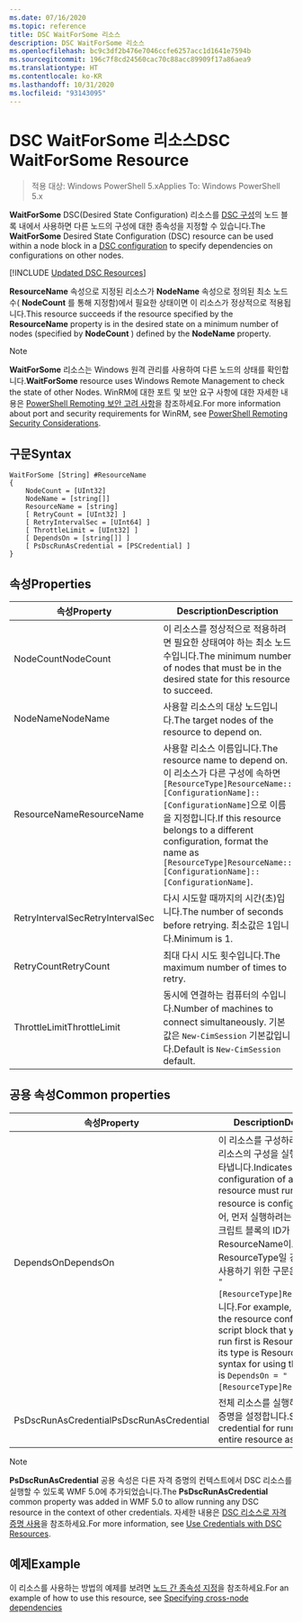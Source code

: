 ```yaml
---
ms.date: 07/16/2020
ms.topic: reference
title: DSC WaitForSome 리소스
description: DSC WaitForSome 리소스
ms.openlocfilehash: bc9c3df2b476e7046ccfe6257acc1d1641e7594b
ms.sourcegitcommit: 196c7f8cd24560cac70c88acc89909f17a86aea9
ms.translationtype: HT
ms.contentlocale: ko-KR
ms.lasthandoff: 10/31/2020
ms.locfileid: "93143095"
---
```

# <a name="dsc-waitforsome-resource"></a><span data-ttu-id="5cfa8-103">DSC WaitForSome 리소스</span><span class="sxs-lookup"><span data-stu-id="5cfa8-103">DSC WaitForSome Resource</span></span>

> <span data-ttu-id="5cfa8-104">적용 대상: Windows PowerShell 5.x</span><span class="sxs-lookup"><span data-stu-id="5cfa8-104">Applies To: Windows PowerShell 5.x</span></span>

<span data-ttu-id="5cfa8-105">**WaitForSome** DSC(Desired State Configuration) 리소스를 [DSC 구성](../../../configurations/configurations.md)의 노드 블록 내에서 사용하면 다른 노드의 구성에 대한 종속성을 지정할 수 있습니다.</span><span class="sxs-lookup"><span data-stu-id="5cfa8-105">The **WaitForSome** Desired State Configuration (DSC) resource can be used within a node block in a [DSC configuration](../../../configurations/configurations.md) to specify dependencies on configurations on other nodes.</span></span>

[!INCLUDE [Updated DSC Resources](../../../../../includes/dsc-resources.md)]

<span data-ttu-id="5cfa8-106">**ResourceName** 속성으로 지정된 리소스가 **NodeName** 속성으로 정의된 최소 노드 수( **NodeCount** 를 통해 지정함)에서 필요한 상태이면 이 리소스가 정상적으로 적용됩니다.</span><span class="sxs-lookup"><span data-stu-id="5cfa8-106">This resource succeeds if the resource specified by the **ResourceName** property is in the desired state on a minimum number of nodes (specified by **NodeCount** ) defined by the **NodeName** property.</span></span>

> [!NOTE]
> <span data-ttu-id="5cfa8-107">**WaitForSome** 리소스는 Windows 원격 관리를 사용하여 다른 노드의 상태를 확인합니다.</span><span class="sxs-lookup"><span data-stu-id="5cfa8-107">**WaitForSome** resource uses Windows Remote Management to check the state of other Nodes.</span></span> <span data-ttu-id="5cfa8-108">WinRM에 대한 포트 및 보안 요구 사항에 대한 자세한 내용은 [PowerShell Remoting 보안 고려 사항](/powershell/scripting/learn/remoting/winrmsecurity)을 참조하세요.</span><span class="sxs-lookup"><span data-stu-id="5cfa8-108">For more information about port and security requirements for WinRM, see [PowerShell Remoting Security Considerations](/powershell/scripting/learn/remoting/winrmsecurity).</span></span>

## <a name="syntax"></a><span data-ttu-id="5cfa8-109">구문</span><span class="sxs-lookup"><span data-stu-id="5cfa8-109">Syntax</span></span>

```Syntax
WaitForSome [String] #ResourceName
{
    NodeCount = [UInt32]
    NodeName = [string[]]
    ResourceName = [string]
    [ RetryCount = [UInt32] ]
    [ RetryIntervalSec = [UInt64] ]
    [ ThrottleLimit = [UInt32] ]
    [ DependsOn = [string[]] ]
    [ PsDscRunAsCredential = [PSCredential] ]
}
```

## <a name="properties"></a><span data-ttu-id="5cfa8-110">속성</span><span class="sxs-lookup"><span data-stu-id="5cfa8-110">Properties</span></span>

|<span data-ttu-id="5cfa8-111">속성</span><span class="sxs-lookup"><span data-stu-id="5cfa8-111">Property</span></span> |<span data-ttu-id="5cfa8-112">Description</span><span class="sxs-lookup"><span data-stu-id="5cfa8-112">Description</span></span> |
|---|---|
|<span data-ttu-id="5cfa8-113">NodeCount</span><span class="sxs-lookup"><span data-stu-id="5cfa8-113">NodeCount</span></span> |<span data-ttu-id="5cfa8-114">이 리소스를 정상적으로 적용하려면 필요한 상태여야 하는 최소 노드 수입니다.</span><span class="sxs-lookup"><span data-stu-id="5cfa8-114">The minimum number of nodes that must be in the desired state for this resource to succeed.</span></span> |
|<span data-ttu-id="5cfa8-115">NodeName</span><span class="sxs-lookup"><span data-stu-id="5cfa8-115">NodeName</span></span> |<span data-ttu-id="5cfa8-116">사용할 리소스의 대상 노드입니다.</span><span class="sxs-lookup"><span data-stu-id="5cfa8-116">The target nodes of the resource to depend on.</span></span> |
|<span data-ttu-id="5cfa8-117">ResourceName</span><span class="sxs-lookup"><span data-stu-id="5cfa8-117">ResourceName</span></span> |<span data-ttu-id="5cfa8-118">사용할 리소스 이름입니다.</span><span class="sxs-lookup"><span data-stu-id="5cfa8-118">The resource name to depend on.</span></span> <span data-ttu-id="5cfa8-119">이 리소스가 다른 구성에 속하면 `[ResourceType]ResourceName::[ConfigurationName]::[ConfigurationName]`으로 이름을 지정합니다.</span><span class="sxs-lookup"><span data-stu-id="5cfa8-119">If this resource belongs to a different configuration, format the name as `[ResourceType]ResourceName::[ConfigurationName]::[ConfigurationName]`.</span></span> |
|<span data-ttu-id="5cfa8-120">RetryIntervalSec</span><span class="sxs-lookup"><span data-stu-id="5cfa8-120">RetryIntervalSec</span></span> |<span data-ttu-id="5cfa8-121">다시 시도할 때까지의 시간(초)입니다.</span><span class="sxs-lookup"><span data-stu-id="5cfa8-121">The number of seconds before retrying.</span></span> <span data-ttu-id="5cfa8-122">최소값은 1입니다.</span><span class="sxs-lookup"><span data-stu-id="5cfa8-122">Minimum is 1.</span></span> |
|<span data-ttu-id="5cfa8-123">RetryCount</span><span class="sxs-lookup"><span data-stu-id="5cfa8-123">RetryCount</span></span> |<span data-ttu-id="5cfa8-124">최대 다시 시도 횟수입니다.</span><span class="sxs-lookup"><span data-stu-id="5cfa8-124">The maximum number of times to retry.</span></span> |
|<span data-ttu-id="5cfa8-125">ThrottleLimit</span><span class="sxs-lookup"><span data-stu-id="5cfa8-125">ThrottleLimit</span></span> |<span data-ttu-id="5cfa8-126">동시에 연결하는 컴퓨터의 수입니다.</span><span class="sxs-lookup"><span data-stu-id="5cfa8-126">Number of machines to connect simultaneously.</span></span> <span data-ttu-id="5cfa8-127">기본값은 `New-CimSession` 기본값입니다.</span><span class="sxs-lookup"><span data-stu-id="5cfa8-127">Default is `New-CimSession` default.</span></span> |

## <a name="common-properties"></a><span data-ttu-id="5cfa8-128">공용 속성</span><span class="sxs-lookup"><span data-stu-id="5cfa8-128">Common properties</span></span>

|<span data-ttu-id="5cfa8-129">속성</span><span class="sxs-lookup"><span data-stu-id="5cfa8-129">Property</span></span> |<span data-ttu-id="5cfa8-130">Description</span><span class="sxs-lookup"><span data-stu-id="5cfa8-130">Description</span></span> |
|---|---|
|<span data-ttu-id="5cfa8-131">DependsOn</span><span class="sxs-lookup"><span data-stu-id="5cfa8-131">DependsOn</span></span> |<span data-ttu-id="5cfa8-132">이 리소스를 구성하려면 먼저 다른 리소스의 구성을 실행해야 함을 나타냅니다.</span><span class="sxs-lookup"><span data-stu-id="5cfa8-132">Indicates that the configuration of another resource must run before this resource is configured.</span></span> <span data-ttu-id="5cfa8-133">예를 들어, 먼저 실행하려는 리소스 구성 스크립트 블록의 ID가 ResourceName이고 해당 형식이 ResourceType일 경우, 이 속성을 사용하기 위한 구문은 `DependsOn = "[ResourceType]ResourceName"`입니다.</span><span class="sxs-lookup"><span data-stu-id="5cfa8-133">For example, if the ID of the resource configuration script block that you want to run first is ResourceName and its type is ResourceType, the syntax for using this property is `DependsOn = "[ResourceType]ResourceName"`.</span></span> |
|<span data-ttu-id="5cfa8-134">PsDscRunAsCredential</span><span class="sxs-lookup"><span data-stu-id="5cfa8-134">PsDscRunAsCredential</span></span> |<span data-ttu-id="5cfa8-135">전체 리소스를 실행하기 위한 자격 증명을 설정합니다.</span><span class="sxs-lookup"><span data-stu-id="5cfa8-135">Sets the credential for running the entire resource as.</span></span> |

> [!NOTE]
> <span data-ttu-id="5cfa8-136">**PsDscRunAsCredential** 공용 속성은 다른 자격 증명의 컨텍스트에서 DSC 리소스를 실행할 수 있도록 WMF 5.0에 추가되었습니다.</span><span class="sxs-lookup"><span data-stu-id="5cfa8-136">The **PsDscRunAsCredential** common property was added in WMF 5.0 to allow running any DSC resource in the context of other credentials.</span></span> <span data-ttu-id="5cfa8-137">자세한 내용은 [ DSC 리소스로 자격 증명 사용](../../../configurations/runasuser.md)을 참조하세요.</span><span class="sxs-lookup"><span data-stu-id="5cfa8-137">For more information, see [Use Credentials with DSC Resources](../../../configurations/runasuser.md).</span></span>

## <a name="example"></a><span data-ttu-id="5cfa8-138">예제</span><span class="sxs-lookup"><span data-stu-id="5cfa8-138">Example</span></span>

<span data-ttu-id="5cfa8-139">이 리소스를 사용하는 방법의 예제를 보려면 [노드 간 종속성 지정](../../../configurations/crossNodeDependencies.md)을 참조하세요.</span><span class="sxs-lookup"><span data-stu-id="5cfa8-139">For an example of how to use this resource, see [Specifying cross-node dependencies](../../../configurations/crossNodeDependencies.md)</span></span>
